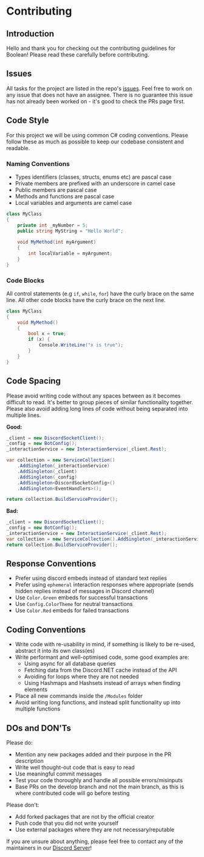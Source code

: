 # Contributing
## Introduction
Hello and thank you for checking out the contributing guidelines for Boolean! Please read these carefully before contributing.

## Issues
All tasks for the project are listed in the repo's [issues](https://github.com/conaticusgrp/boolean-revamp/issues). Feel free to work on any issue that does not have an assignee. There is no guarantee this issue has not already been worked on - it's good to check the PRs page first.

## Code Style
For this project we will be using common C# coding conventions. Please follow these as much as possible to keep our codebase consistent and readable.
### Naming Conventions
- Types identifiers (classes, structs, enums etc) are pascal case
- Private members are prefixed with an underscore in camel case
- Public members are pascal case
- Methods and functions are pascal case
- Local variables and arguments are camel case
```csharp
class MyClass
{
    private int _myNumber = 5;
    public string MyString = "Hello World";
    
    void MyMethod(int myArgument)
    {
        int localVariable = myArgument;
    }
}
```

### Code Blocks
All control statements (e.g `if`, `while`, `for`) have the curly brace on the same line. All other code blocks have the curly brace on the next line.
```csharp
class MyClass
{
    void MyMethod()
    {
        bool x = true;
        if (x) {
            Console.WriteLine("x is true");
        }
    }
}
```

## Code Spacing
Please avoid writing code without any spaces between as it becomes difficult to read. It's better to group pieces of similar functionality together.
Please also avoid adding long lines of code without being separated into multiple lines.

**Good:**
```csharp
_client = new DiscordSocketClient();
_config = new BotConfig();
_interactionService = new InteractionService(_client.Rest);

var collection = new ServiceCollection()
    .AddSingleton(_interactionService)
    .AddSingleton(_client)
    .AddSingleton(_config)
    .AddSingleton<DiscordSocketConfig>()
    .AddSingleton<EventHandlers>();

return collection.BuildServiceProvider();
```

**Bad:**
```csharp
_client = new DiscordSocketClient();
_config = new BotConfig();
_interactionService = new InteractionService(_client.Rest);
var collection = new ServiceCollection().AddSingleton(_interactionService).AddSingleton(_client).AddSingleton(_config).AddSingleton<DiscordSocketConfig>().AddSingleton<EventHandlers>();
return collection.BuildServiceProvider();
```

## Response Conventions
- Prefer using discord embeds instead of standard text replies
- Prefer using `ephemeral` interaction responses where appropriate (sends hidden replies instead of messages in Discord channel)
- Use `Color.Green` embeds for successful transactions
- Use `Config.ColorTheme` for neutral transactions
- Use `Color.Red` embeds for failed transactions

## Coding Conventions
- Write code with re-usability in mind, if something is likely to be re-used, abstract it into its own class(es)
- Write performant and well-optimised code, some good examples are:
  - Using async for all database queries
  - Fetching data from the Discord.NET cache instead of the API
  - Avoiding for loops where they are not needed
  - Using Hashmaps and Hashsets instead of arrays when finding elements
- Place all new commands inside the `/Modules` folder
- Avoid writing long functions, and instead split functionality up into multiple functions

## DOs and DON'Ts
Please do:
- Mention any new packages added and their purpose in the PR description
- Write well thought-out code that is easy to read
- Use meaningful commit messages
- Test your code thoroughly and handle all possible errors/misinputs
- Base PRs on the develop branch and not the main branch, as this is where contributed code will go before testing

Please don't:
- Add forked packages that are not by the official creator
- Push code that you did not write yourself
- Use external packages where they are not necessary/reputable

If you are unsure about anything, please feel free to contact any of the maintainers in our [Discord Server](https://discord.gg/nhdq8Hp33B)!
